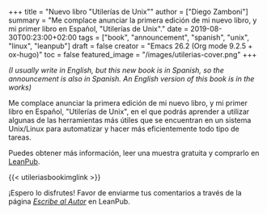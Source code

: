 +++
title = "Nuevo libro \"Utilerías de Unix\""
author = ["Diego Zamboni"]
summary = "Me complace anunciar  la primera edición de mi nuevo libro, y mi primer libro en  Español, \"Utilerías de Unix\"."
date = 2019-08-30T00:23:00+02:00
tags = ["book", "announcement", "spanish", "unix", "linux", "leanpub"]
draft = false
creator = "Emacs 26.2 (Org mode 9.2.5 + ox-hugo)"
toc = false
featured_image = "/images/utilerias-cover.png"
+++

_(I usually write in English, but this new book  is  in  Spanish, so the announcement is also in Spanish. An English version of this book is in the works)_

Me complace anunciar  la primera edición de mi nuevo libro, y mi primer libro en  Español, "Utilerías de Unix", en el que podrás aprender a utilizar algunas de  las herramientas más útiles que se encuentran en un sistema Unix/Linux para automatizar y hacer más eficientemente todo tipo de tareas.

Puedes obtener más información, leer una muestra gratuita y comprarlo  en  [LeanPub](https://leanpub.com/utileras-unix).

{{< utileriasbookimglink >}}

¡Espero lo disfrutes!  Favor de enviarme tus comentarios a través de  la  página  [_Escribe al Autor_](https://leanpub.com/utileras-unix/email%5Fauthor/new) en LeanPub.
